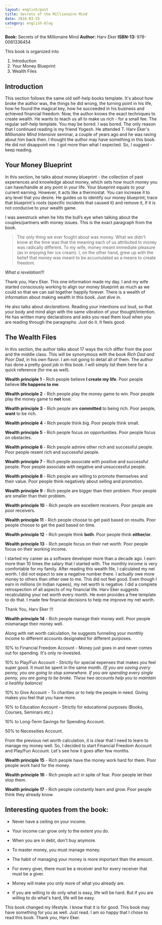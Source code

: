 ```yaml
---
layout: english/post
title: Secrets of the Millionaire Mind
date: 2016-03-25
category: english-blog
---
```


**Book:** Secrets of the Millionaire Mind
**Author:** Harv Eker
**ISBN-13:** 978-0061336454

This book is organized into

1. Introduction
2. Your Money Blueprint
3. Wealth Files

## Introduction

This section follows the same old self-help books template. It's about how broke the author was, the things he did wrong, the turning point in his life, how he found the magical key, how he succeeded in his business and achieved financial freedom. Now, the author knows the exact techniques to create wealth. He wants to teach us all to make us rich - for a small fee. The regular self-help template. You may be bored. I was bored. The only reason that I continued reading is my friend Yogesh. He attended T. Harv Eker's *Millionaire Mind Intensive* seminar, a couple of years ago and he was raving about him back then. I thought the author may have something in this book. He did not disappoint me. I got more than what I expected. So, I suggest - keep reading.

## Your Money Blueprint

In this section, he talks about money blueprint - the collection of past experiences and knowledge about money, which sets how much money you can have/handle at any point in your life. Your blueprint equals to your current earning. However, it acts like a thermostat. You can increase it to any level that you desire. He guides us to identify our money blueprint; trace that blueprint's roots (specific incidents that caused it) and remove it, if it is not conducive to your wealth game.

I was awestruck when he hits the bull’s eye when talking about the couples/partners with money issues. This is the exact paragraph from the book.

> The only thing we ever fought about was money. What we didn't know at the time was that the meaning each of us attributed to money was radically different. To my wife, money meant immediate pleasure (as in enjoying her ice cream). I, on the other hand, grew up with the belief that money was meant to be accumulated as a means to create freedom.

*What a revelation!!!*

Thank you, Harv Eker. This one information made my day. I and my wife started consciously working to align our money blueprint as much as we could so that we can sail together happily forever. There is a wealth of information about making wealth in this book. Just dive in.

He also talks about *declarations*. Reading your intentions out loud, so that your body and mind align with the same vibration of your thought/intention. He has written many declarations and asks you read them loud when you are reading through the paragraphs. Just do it. It feels good.

## The Wealth Files

In this section, the author talks about 17 ways the rich differ from the poor and the middle class. This will be synonymous with the book *Rich Dad and Poor Dad*, in his own flavor. I am not going to detail all of them. The author has done a pretty good job in this book. I will simply list them here for a quick reference (for me as well).

**Wealth principle 1** - Rich people believe **I create my life**. Poor people believe **life happens to me**.

**Wealth principle 2** - Rich people play the money game to win. Poor people play the money game to **not** lose.

**Wealth principle 3** - Rich people are **committed** to being rich. Poor people, **want** to be rich.

**Wealth principle 4** - Rich people think big. Poor people think small.

**Wealth principle 5** - Rich people focus on opportunities. Poor people focus on obstacles.

**Wealth principle 6** - Rich people admire other rich and successful people. Poor people resent rich and successful people.

**Wealth principle 7** - Rich people associate with positive and successful people. Poor people associate with negative and unsuccessful people.

**Wealth principle 8** - Rich people are willing to promote themselves and their value. Poor people think negatively about selling and promotion.

**Wealth principle 9** - Rich people are bigger than their problem. Poor people are smaller than their problem.

**Wealth principle 10** - Rich people are excellent receivers. Poor people are poor receivers.

**Wealth principle 11** - Rich people choose to get paid based on results. Poor people choose to get the paid based on time.

**Wealth principle 12** - Rich people think **both**. Poor people think **either/or**.

**Wealth principle 13** - Rich people focus on their net worth. Poor people focus on their working income.

I started my career as a software developer more than a decade ago. I earn more than 10 times the salary that I started with. The monthly income is very comfortable for my family. After reading this wealth file, I calculated my net worth. I did not expect to see a negative number there. I actually owe more money to others than other owe to me. This did not feel good. Even though I earn in millions (in Indian rupees), my net worth is negative. I did a complete retrospection of all aspects of my financial life. Harv Eker suggests recalculating your net worth every month. He even provides a free template to do that. I made few financial decisions to help me improve my net worth.

Thank You, Harv Eker !!!

**Wealth principle 14** - Rich people manage their money well. Poor people mismanage their money well.

Along with net worth calculation, he suggests funneling your monthly income to different accounts designated for different purposes.

10% to Financial Freedom Account - Money just goes in and never comes out for spending. It's only re-invested.

10% to Play/Fun Account - Strictly for special expenses that makes you feel super good. It must be spent in the same month.
*(If you are saving every penny, you are going to stop somewhere. If you are spending every single penny, you are going to be broke. These two accounts help you to maintain a healthy balance)*

10% to Give Account - To charities or to help the people in need. Giving makes you feel that you have more.

10% to Education Account - Strictly for educational purposes (Books, Courses, Seminars etc.)

10% to Long-Term Savings for Spending Account.

50% to Necessities Account.

From the previous net worth calculation, it is clear that I need to learn to manage my money well. So, I decided to start Financial Freedom Account and Play/Fun Account. Let's see how it goes after few months.

**Wealth principle 15** - Rich people have the money work hard for them. Poor people work hard for the money.

**Wealth principle 16** - Rich people act in spite of fear. Poor people let their stop them.

**Wealth principle 17** - Rich people constantly learn and grow. Poor people think they already know.

## Interesting quotes from the book:

* Never have a ceiling on your income.

* Your income can grow only to the extent you do.

* When you are in debt, don't buy anymore.

* To master money, you must manage money.

* The habit of managing your money is more important than the amount.

* For every giver, there must be a  receiver and for every receiver that must be a giver.

* Money will make you only more of what you already are.

* If you are willing to do only what is easy, life will be hard. But if you are willing to do what's hard, life will be easy.

This book changed my lifestyle. I know that it is for good. This book may have something for you as well. Just read. I am so happy that I chose to read this book. Thank you, Harv Eker.
